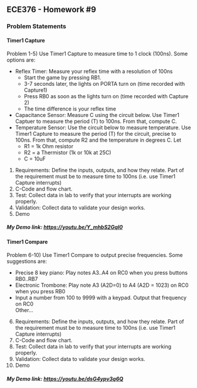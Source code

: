 ## ECE376 - Homework #9  
### Problem Statements  
#### Timer1 Capture
Problem 1-5) Use Timer1 Capture to measure time to 1 clock (100ns). Some options are:  
  - Reflex Timer: Measure your reflex time with a resolution of 100ns  
    - Start the game by pressing RB1.  
    - 3-7 seconds later, the lights on PORTA turn on (time recorded with Capture1)  
    - Press RB0 as soon as the lights turn on (time recorded with Capture 2)  
    - The time difference is your reflex time  
  - Capacitance Sensor: Measure C using the circuit below. Use Timer1 Captuer to measure the period (T) to 100ns. From that, compute C.  
  - Temperature Sensor: Use the circuit below to measure temperature. Use Timer1 Capture to measure the period (T) for the circuit, precise to 100ns. From that, compute R2 and the temperature in degrees C. Let  
    - R1 = 1k Ohm resistor  
    - R2 = a Thermistor (1k or 10k at 25C)  
    - C = 10uF  
1. Requirements: Define the inputs, outputs, and how they relate.
Part of the requirement must be to measure time to 100ns (i.e. use Timer1 Capture interrupts)
2. C-Code and flow chart.
3. Test: Collect data in lab to verify that your interrupts are working properly.
4. Validation: Collect data to validate your design works.
5. Demo  

##### My Demo link: https://youtu.be/Y_mhbS2GqI0  

#### Timer1 Compare
Problem 6-10) Use Timer1 Compare to output precise frequencies. Some suggestions are:  
  - Precise 8 key piano: Play notes A3..A4 on RC0 when you press buttons RB0..RB7  
  - Electronic Trombone: Play note A3 (A2D=0) to A4 (A2D = 1023) on RC0 when you press RB0  
  - Input a number from 100 to 9999 with a keypad. Output that frequency on RC0  
Other...  
6. Requirements: Define the inputs, outputs, and how they relate. Part of the requirement must be to measure time to 100ns (i.e. use Timer1 Capture interrupts)
7. C-Code and flow chart.
8. Test: Collect data in lab to verify that your interrupts are working properly.
9. Validation: Collect data to validate your design works.
10. Demo  

##### My Demo link: https://youtu.be/dsG4ypv3q6Q